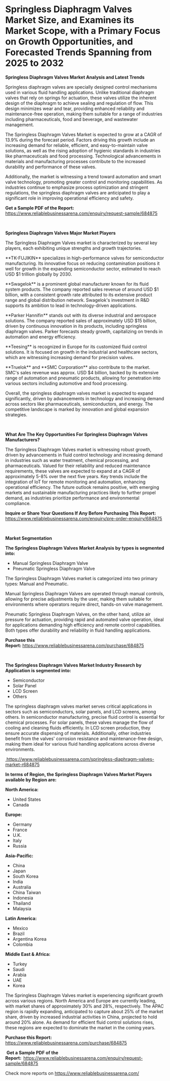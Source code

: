 <p><h1>Springless Diaphragm Valves Market Size, and Examines its Market Scope, with a Primary Focus on Growth Opportunities, and Forecasted Trends Spanning from 2025 to 2032</h1></p><p><strong>Springless Diaphragm Valves Market Analysis and Latest Trends</strong></p>
<p><p>Springless diaphragm valves are specially designed control mechanisms used in various fluid handling applications. Unlike traditional diaphragm valves that rely on springs for actuation, these valves utilize the inherent design of the diaphragm to achieve sealing and regulation of flow. This design minimizes wear and tear, providing enhanced reliability and maintenance-free operation, making them suitable for a range of industries including pharmaceuticals, food and beverage, and wastewater management.</p><p>The Springless Diaphragm Valves Market is expected to grow at a CAGR of 13.9% during the forecast period. Factors driving this growth include an increasing demand for reliable, efficient, and easy-to-maintain valve solutions, as well as the rising adoption of hygienic standards in industries like pharmaceuticals and food processing. Technological advancements in materials and manufacturing processes contribute to the increased durability and performance of these valves. </p><p>Additionally, the market is witnessing a trend toward automation and smart valve technology, promoting greater control and monitoring capabilities. As industries continue to emphasize process optimization and stringent regulations, the springless diaphragm valves are anticipated to play a significant role in improving operational efficiency and safety.</p></p>
<p><strong>Get a Sample PDF of the Report:&nbsp;</strong> <a href="https://www.reliablebusinessarena.com/enquiry/request-sample/684875?utm_campaign=2637&utm_medium=2&utm_source=Github&utm_content=ia&utm_term=29032025&utm_id=springless-diaphragm-valves">https://www.reliablebusinessarena.com/enquiry/request-sample/684875</a></p>
<p>&nbsp;</p>
<p><strong>Springless Diaphragm Valves Major Market Players</strong></p>
<p><p>The Springless Diaphragm Valves market is characterized by several key players, each exhibiting unique strengths and growth trajectories. </p><p>**TK-FUJIKIN** specializes in high-performance valves for semiconductor manufacturing. Its innovative focus on reducing contamination positions it well for growth in the expanding semiconductor sector, estimated to reach USD $1 trillion globally by 2030.</p><p>**Swagelok** is a prominent global manufacturer known for its fluid system products. The company reported sales revenue of around USD $1 billion, with a consistent growth rate attributed to its extensive product range and global distribution network. Swagelok's investment in R&D supports its ambition to lead in technology-driven applications.</p><p>**Parker Hannifin** stands out with its diverse industrial and aerospace solutions. The company reported sales of approximately USD $15 billion, driven by continuous innovation in its products, including springless diaphragm valves. Parker forecasts steady growth, capitalizing on trends in automation and energy efficiency.</p><p>**Teesing** is recognized in Europe for its customized fluid control solutions. It is focused on growth in the industrial and healthcare sectors, which are witnessing increasing demand for precision valves. </p><p>**Truelok** and **SMC Corporation** also contribute to the market. SMC's sales revenue was approx. USD $4 billion, backed by its extensive range of automation and pneumatic products, allowing for penetration into various sectors including automotive and food processing.</p><p>Overall, the springless diaphragm valves market is expected to expand significantly, driven by advancements in technology and increasing demand across sectors like pharmaceuticals, semiconductors, and energy. The competitive landscape is marked by innovation and global expansion strategies.</p></p>
<p>&nbsp;</p>
<p><strong>What Are The Key Opportunities For Springless Diaphragm Valves Manufacturers?</strong></p>
<p><p>The Springless Diaphragm Valves market is witnessing robust growth, driven by advancements in fluid control technology and increasing demand in industries such as water treatment, chemical processing, and pharmaceuticals. Valued for their reliability and reduced maintenance requirements, these valves are expected to expand at a CAGR of approximately 5-8% over the next five years. Key trends include the integration of IoT for remote monitoring and automation, enhancing operational efficiency. The future outlook remains positive, with emerging markets and sustainable manufacturing practices likely to further propel demand, as industries prioritize performance and environmental compliance.</p></p>
<p><strong>Inquire or Share Your Questions If Any Before Purchasing This Report:</strong> <a href="https://www.reliablebusinessarena.com/enquiry/pre-order-enquiry/684875?utm_campaign=2637&utm_medium=2&utm_source=Github&utm_content=ia&utm_term=29032025&utm_id=springless-diaphragm-valves">https://www.reliablebusinessarena.com/enquiry/pre-order-enquiry/684875</a></p>
<p>&nbsp;</p>
<p><strong>Market Segmentation</strong></p>
<p><strong>The Springless Diaphragm Valves Market Analysis by types is segmented into:</strong></p>
<p><ul><li>Manual Springless Diaphragm Valve</li><li>Pneumatic Springless Diaphragm Valve</li></ul></p>
<p><p>The Springless Diaphragm Valves market is categorized into two primary types: Manual and Pneumatic. </p><p>Manual Springless Diaphragm Valves are operated through manual controls, allowing for precise adjustments by the user, making them suitable for environments where operators require direct, hands-on valve management. </p><p>Pneumatic Springless Diaphragm Valves, on the other hand, utilize air pressure for actuation, providing rapid and automated valve operation, ideal for applications demanding high efficiency and remote control capabilities. Both types offer durability and reliability in fluid handling applications.</p></p>
<p><strong>Purchase this Report:&nbsp;</strong><a href="https://www.reliablebusinessarena.com/purchase/684875?utm_campaign=2637&utm_medium=2&utm_source=Github&utm_content=ia&utm_term=29032025&utm_id=springless-diaphragm-valves">https://www.reliablebusinessarena.com/purchase/684875</a></p>
<p>&nbsp;</p>
<p><strong>The Springless Diaphragm Valves Market Industry Research by Application is segmented into:</strong></p>
<p><ul><li>Semiconductor</li><li>Solar Panel</li><li>LCD Screen</li><li>Others</li></ul></p>
<p><p>The springless diaphragm valves market serves critical applications in sectors such as semiconductors, solar panels, and LCD screens, among others. In semiconductor manufacturing, precise fluid control is essential for chemical processes. For solar panels, these valves manage the flow of cooling and cleaning fluids efficiently. In LCD screen production, they ensure accurate dispensing of materials. Additionally, other industries benefit from the valves' corrosion resistance and maintenance-free design, making them ideal for various fluid handling applications across diverse environments.</p></p>
<p><a href="https://www.reliablebusinessarena.com/springless-diaphragm-valves-market-r684875?utm_campaign=2637&utm_medium=2&utm_source=Github&utm_content=ia&utm_term=29032025&utm_id=springless-diaphragm-valves">&nbsp;https://www.reliablebusinessarena.com/springless-diaphragm-valves-market-r684875</a></p>
<p><strong>In terms of Region, the Springless Diaphragm Valves Market Players available by Region are:</strong></p>
<p>
    <p> <strong> North America: </strong>
        <ul>
            <li>United States</li>
            <li>Canada</li>
        </ul>
        </p> 
    <p> <strong> Europe: </strong>
        <ul>
            <li>Germany</li>
            <li>France</li>
            <li>U.K.</li>
            <li>Italy</li>
            <li>Russia</li>
        </ul>
        </p> 
    <p> <strong> Asia-Pacific: </strong>
        <ul>
            <li>China</li>
            <li>Japan</li>
            <li>South Korea</li>
            <li>India</li>
            <li>Australia</li>
            <li>China Taiwan</li>
            <li>Indonesia</li>
            <li>Thailand</li>
            <li>Malaysia</li>
        </ul>
        </p> 
    <p> <strong> Latin America: </strong>
        <ul>
            <li>Mexico</li>
            <li>Brazil</li>
            <li>Argentina Korea</li>
            <li>Colombia</li>
        </ul>
        </p> 
    <p> <strong> Middle East & Africa: </strong>
        <ul>
            <li>Turkey</li>
            <li>Saudi</li>
            <li>Arabia</li>
            <li>UAE</li>
            <li>Korea</li>
        </ul>
    </p>
    </p>
<p><p>The Springless Diaphragm Valves market is experiencing significant growth across various regions. North America and Europe are currently leading, with market shares of approximately 30% and 28%, respectively. The APAC region is rapidly expanding, anticipated to capture about 25% of the market share, driven by increased industrial activities in China, projected to hold around 20% alone. As demand for efficient fluid control solutions rises, these regions are expected to dominate the market in the coming years.</p></p>
<p><strong>Purchase this Report: </strong><a href="https://www.reliablebusinessarena.com/purchase/684875?utm_campaign=2637&utm_medium=2&utm_source=Github&utm_content=ia&utm_term=29032025&utm_id=springless-diaphragm-valves">https://www.reliablebusinessarena.com/purchase/684875</a></p>
<p>&nbsp;<strong>Get a Sample PDF of the Report:&nbsp;&nbsp;</strong><a href="https://www.reliablebusinessarena.com/enquiry/request-sample/684875?utm_campaign=2637&utm_medium=2&utm_source=Github&utm_content=ia&utm_term=29032025&utm_id=springless-diaphragm-valves">https://www.reliablebusinessarena.com/enquiry/request-sample/684875</a></p>
<p><strong></strong></p>
<p>Check more reports on <a href="https://www.reliablebusinessarena.com/?utm_campaign=2637&utm_medium=2&utm_source=Github&utm_content=ia&utm_term=29032025&utm_id=springless-diaphragm-valves">https://www.reliablebusinessarena.com/</a></p>